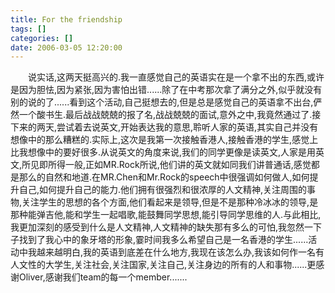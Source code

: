 ```yaml
---
title: For the friendship
tags: []
categories: []
date: 2006-03-05 12:20:00 
---
```



&emsp;&emsp;说实话,这两天挺高兴的.我一直感觉自己的英语实在是一个拿不出的东西,或许是因为胆怯,因为紧张,因为害怕出错......除了在中考那次拿了满分之外,似乎就没有别的说的了......看到这个活动,自己挺想去的,但是总是感觉自己的英语拿不出台,俨然一个酸书生.最后战战兢兢的报了名,战战兢兢的面试,意外之中,我竟然通过了.接下来的两天,尝试着去说英文,开始表达我的意思,聆听人家的英语,其实自己并没有想像中的那么糟糕的.实际上,这次是我第一次接触香港人,接触香港的学生,感觉上比我想像中的要好很多.从说英文的角度来说,我们的同学更像是读英文,人家是用英文,所见即所得一般,正如MR.Rock所说,他们讲的英文就如同我们讲普通话,感觉都是那么的自然和地道.在MR.Chen和Mr.Rock的speech中很强调如何做人,如何提升自己,如何提升自己的能力.他们拥有很强烈和很浓厚的人文精神,关注周围的事物,关注学生的思想的各个方面,他们看起来是领导,但是不是那种冷冰冰的领导,是那种能弹吉他,能和学生一起唱歌,能鼓舞同学思想,能引导同学思维的人.与此相比,我更加深刻的感受到什么是人文精神,人文精神的缺失那有多么的可怕,我忽然一下子找到了我心中的象牙塔的形象,霎时间我多么希望自己是一名香港的学生......活动中我越来越明白,我的英语到底差在什么地方,我现在该怎么办,我该如何作一名有人文性的大学生,关注社会,关注国家,关注自己,关注身边的所有的人和事物......更感谢Oliver,感谢我们team的每一个member.......